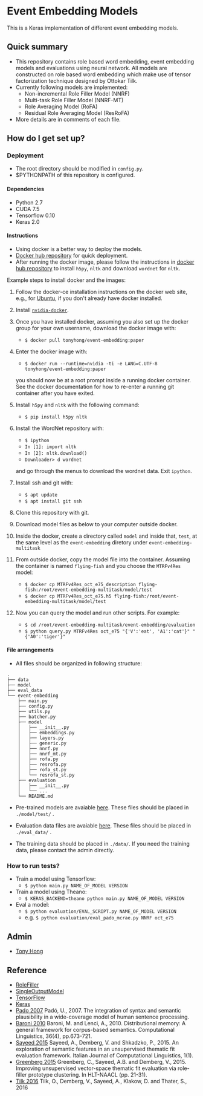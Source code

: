 # Event Embedding Models #

This is a Keras implementation of different event embedding models. 


## Quick summary
* This repository contains role based word embedding, event embedding models and evaluations using neural network. All models are constructed on role based word embedding which make use of tensor factorization technique designed by Ottokar Tilk. 
* Currently following models are implemented:
    * Non-incremental Role Filler Model (NNRF)
    * Multi-task Role Filler Model (NNRF-MT)
    * Role Averaging Model (RoFA)
    * Residual Role Averaging Model (ResRoFA)
* More details are in comments of each file.


## How do I get set up? 
### Deployment
* The root directory should be modified in `config.py`.
* $PYTHONPATH of this repository is configured.

#### Dependencies
* Python 2.7
* CUDA 7.5
* Tensorflow 0.10
* Keras 2.0

#### Instructions
* Using docker is a better way to deploy the models. 
* [Docker hub repository](https://hub.docker.com/r/tonyhong/event-embedding/) for quick deployment. 
* After running the docker image, please follow the instructions in [docker hub repository](https://hub.docker.com/r/tonyhong/event-embedding/) to install `h5py`, `nltk` and download `wordnet` for `nltk`. 

Example steps to install docker and the images:
1. Follow the docker-ce installation instructions on the docker web site, e.g., for [Ubuntu](https://docs.docker.com/install/linux/docker-ce/ubuntu/), if you don't already have docker installed.
1. Install [`nvidia-docker`](https://github.com/NVIDIA/nvidia-docker/wiki/Installation-(version-2.0)).
1. Once you have installed docker, assuming you also set up the docker group for your own username, download the docker image with:
   *  `$ docker pull tonyhong/event-embedding:paper`
1. Enter the docker image with:
   *  `$ docker run --runtime=nvidia -ti -e LANG=C.UTF-8 tonyhong/event-embedding:paper`
   
   you should now be at a root prompt inside a running docker container. See the docker documentation for how to re-enter a running git container after you have exited.
1. Install `h5py` and `nltk` with the following command:
   *  `$ pip install h5py nltk`
1. Install the WordNet repository with:
   *  `$ ipython`
   *  `In [1]: import nltk`
   *  `In [2]: nltk.download()`
   *  `Downloader> d wordnet`
   
   and go through the menus to download the wordnet data. Exit `ipython`.
1. Install ssh and git with:
   *  `$ apt update`
   *  `$ apt install git ssh`
1. Clone this repository with git.
1. Download model files as below to your computer outside docker.
1. Inside the docker, create a directory called `model` and inside that, `test`, at the same level as the `event-embedding` diretory under `event-embedding-multitask`
1. From outside docker, copy the model file into the container. Assuming the container is named `flying-fish` and you choose the `MTRFv4Res` model:
   *  `$ docker cp MTRFv4Res_oct_e75_description flying-fish:/root/event-embedding-multitask/model/test`
   *  `$ docker cp MTRFv4Res_oct_e75.h5 flying-fish:/root/event-embedding-multitask/model/test`
1. Now you can query the model and run other scripts. For example:
   *  `$ cd /root/event-embedding-multitask/event-embedding/evaluation`
   *  `$ python query.py MTRFv4Res oct_e75 "{'V':'eat', 'A1':'cat'}" "{'A0':'tiger'}"`
  
#### File arrangements
* All files should be organized in following structure:
```
.
├── data
├── model
├── eval_data
└── event-embedding
    ├── main.py
    ├── config.py
    ├── utils.py
    ├── batcher.py
    ├── model
    │   ├── __init__.py
    │   ├── embeddings.py
    │   ├── layers.py
    │   ├── generic.py
    │   ├── nnrf.py
    │   ├── nnrf_mt.py
    │   ├── rofa.py
    │   ├── resrofa.py
    │   ├── rofa_st.py
    │   └── resrofa_st.py
    ├── evaluation
    │   ├── __init__.py
    │   └── ...
    └── README.md
```

* Pre-trained models are avaiable [here](https://drive.google.com/open?id=1B05aCqf96QvlophDpCCDvvNPw2MOgIGI). These files should be placed in ```./model/test/``` .

* Evaluation data files are avaiable [here](https://drive.google.com/open?id=1B05aCqf96QvlophDpCCDvvNPw2MOgIGI). These files should be placed in ```./eval_data/``` .

* The training data should be placed in ```./data/```. If you need the training data, please contact the admin directly. 


### How to run tests?
* Train a model using Tensorflow:
    * `$ python main.py NAME_OF_MODEL VERSION`
* Train a model using Theano:
    * `$ KERAS_BACKEND=theano python main.py NAME_OF_MODEL VERSION`
* Eval a model:
   * `$ python evaluation/EVAL_SCRIPT.py NAME_OF_MODEL VERSION`
   * e.g. `$ python evaluation/eval_pado_mcrae.py NNRF oct_e75`


## Admin
* [Tony Hong](https://github.com/tony-hong)


## Reference 
* [RoleFiller](https://git.sfb1102.uni-saarland.de/asayeed/RoleFiller/)
* [SingleOutputModel](https://git.sfb1102.uni-saarland.de/asayeed/SingleOuputModel)
* [TensorFlow](https://github.com/tensorflow/tensorflow)
* [Keras](https://github.com/fchollet/keras)
* [Pado 2007](http://scidok.sulb.uni-saarland.de/volltexte/2007/1138/) Padó, U., 2007. The integration of syntax and semantic plausibility in a wide-coverage model of human sentence processing.
* [Baroni 2010](http://www.mitpressjournals.org/doi/abs/10.1162/coli_a_00016#.WPh7aFOGPVo) Baroni, M. and Lenci, A., 2010. Distributional memory: A general framework for corpus-based semantics. Computational Linguistics, 36(4), pp.673-721.
* [Sayeed 2015](http://ai2-s2-pdfs.s3.amazonaws.com/3fdd/125837c75a3963641f8db801d8f014089830.pdf) Sayeed, A., Demberg, V. and Shkadzko, P., 2015. An exploration of semantic features in an unsupervised thematic fit evaluation framework. Italian Journal of Computational Linguistics, 1(1).
* [Greenberg 2015](https://www.researchgate.net/profile/Vera_Demberg/publication/301404462_Improving_unsupervised_vector-space_thematic_fit_evaluation_via_role-filler_prototype_clustering/links/5756a0ae08ae10c72b697f11.pdf) Greenberg, C., Sayeed, A.B. and Demberg, V., 2015. Improving unsupervised vector-space thematic fit evaluation via role-filler prototype clustering. In HLT-NAACL (pp. 21-31).
* [Tilk 2016](https://pdfs.semanticscholar.org/d08d/663d7795c76bb008f539b1ac7caf8a9ef26c.pdf) Tilk, O., Demberg, V., Sayeed, A., Klakow, D. and Thater, S., 2016
